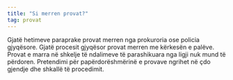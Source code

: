 ```yaml
---
title: "Si merren provat?"
tag: provat
---
```


Gjatë hetimeve paraprake provat merren nga prokuroria ose policia gjyqësore. Gjatë procesit gjyqësor provat merren me kërkesën e palëve. Provat e marra në shkelje të ndalimeve të parashikuara nga ligji nuk mund të përdoren.
Pretendimi për papërdorëshmërinë e provave ngrihet në çdo gjendje dhe shkallë të procedimit.
